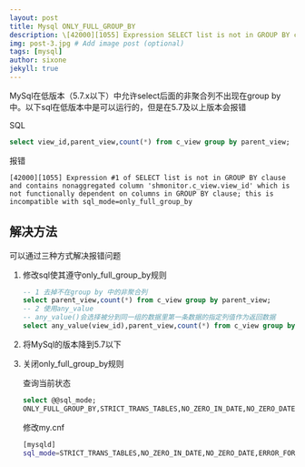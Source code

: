 ```yaml
---
layout: post
title: Mysql ONLY_FULL_GROUP_BY
description: \[42000][1055] Expression SELECT list is not in GROUP BY clause and contains nonaggregated column 'shmonitor.c_view.view_id' which is not functionally dependent on columns in GROUP BY clause; this is incompatible with sql_mode=only_full_group_by
img: post-3.jpg # Add image post (optional)
tags: [mysql]
author: sixone
jekyll: true
---
```


MySql在低版本（5.7.x以下）中允许select后面的非聚合列不出现在group by中。以下sql在低版本中是可以运行的，但是在5.7及以上版本会报错

SQL

```sql
select view_id,parent_view,count(*) from c_view group by parent_view;
```

报错

```
[42000][1055] Expression #1 of SELECT list is not in GROUP BY clause and contains nonaggregated column 'shmonitor.c_view.view_id' which is not functionally dependent on columns in GROUP BY clause; this is incompatible with sql_mode=only_full_group_by
```



## 解决方法

可以通过三种方式解决报错问题

1. 修改sql使其遵守only_full_group_by规则

    ```sql
    -- 1 去掉不在group by 中的非聚合列
    select parent_view,count(*) from c_view group by parent_view;
    -- 2 使用any_value
    -- any_value()会选择被分到同一组的数据里第一条数据的指定列值作为返回数据
    select any_value(view_id),parent_view,count(*) from c_view group by parent_view;
    ```

2. 将MySql的版本降到5.7以下

3. 关闭only_full_group_by规则

    查询当前状态

    ```sql
    select @@sql_mode;
	ONLY_FULL_GROUP_BY,STRICT_TRANS_TABLES,NO_ZERO_IN_DATE,NO_ZERO_DATE,ERROR_FOR_DIVISION_BY_ZERO,NO_AUTO_CREATE_USER,NO_ENGINE_SUBSTITUTION
    ```

    修改my.cnf

    ```bash
    [mysqld]
    sql_mode=STRICT_TRANS_TABLES,NO_ZERO_IN_DATE,NO_ZERO_DATE,ERROR_FOR_DIVISION_BY_ZERO,NO_AUTO_CREATE_USER,NO_ENGINE_SUBSTITUTION
    ```
